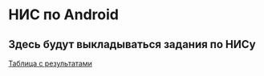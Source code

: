 # НИС по Android

## Здесь будут выкладываться задания по НИСу

<a href="http://serjmak.com/2students/GA/result.php" target="_blank">Таблица с результатами</a>
